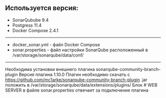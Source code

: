 Иcпользуется версия:
---
- SonarQubube 9.4
- Postgress 11.4
- Docker Compose 2.4.1
---
- docker_sonar.yml - файл Docker Compose
- sonar.properties - файл настройки SonarQube расположенный в /var/storage/sonarqube/data/conf/
---
Необходима установки внешнего плагина sonarqube-community-branch-plugin
Версия плагина 1.10.0
Плагин необходимо скачать с https://github.com/mc1arke/sonarqube-community-branch-plugin 
.jar положить в /var/storage/sonarqube/data/extensions/plugins/
Блок # WEB SERVER в файле sonar.properties отвечает за подключение плагина